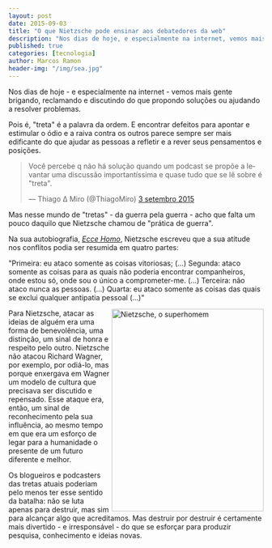 ```yaml
---
layout: post
date: 2015-09-03
title: "O que Nietzsche pode ensinar aos debatedores da web"
description: "Nos dias de hoje, e especialmente na internet, vemos mais gente brigando, reclamando e discutindo do que propondo soluções ou ajudando a resolver problemas."
published: true
categories: [tecnologia]
author: Marcos Ramon
header-img: "/img/sea.jpg"
---
```


Nos dias de hoje - e especialmente na internet - vemos mais gente brigando, reclamando e discutindo do que propondo soluções ou ajudando a resolver problemas.

Pois é, "treta" é a palavra da ordem. E encontrar defeitos para apontar e estimular o ódio e a raiva contra os outros parece sempre ser mais edificante do que ajudar as pessoas a refletir e a rever seus pensamentos e posições.

<blockquote class="twitter-tweet" lang="pt"><p lang="pt" dir="ltr">Você percebe q não há solução quando um podcast se propõe a levantar uma discussão importantíssima e quase tudo que se lê sobre é &quot;treta&quot;.</p>&mdash; Thiago ∆ Miro (@ThiagoMiro) <a href="https://twitter.com/ThiagoMiro/status/639300885886185472">3 setembro 2015</a></blockquote>
<script async src="//platform.twitter.com/widgets.js" charset="utf-8"></script>

Mas nesse mundo de "tretas" - da guerra pela guerra - acho que falta um pouco daquilo que Nietzsche chamou de "prática de guerra".

Na sua autobiografia, *[Ecce Homo](http://www.skoob.com.br/ecce-homo-1736ed2355.html)*, Nietzsche escreveu que a sua atitude nos conflitos podia ser resumida em quatro partes:

"Primeira: eu ataco somente as coisas vitoriosas; (...) Segunda: ataco somente as coisas para as quais não poderia encontrar companheiros, onde estou só, onde sou o único a comprometer-me. (...) Terceira: não ataco nunca as pessoas. (...) Quarta: eu ataco somente as coisas das quais se exclui qualquer antipatia pessoal (...)"

<img src="https://dl.dropboxusercontent.com/u/49566417/blog/09_2015/nietzsche.jpg" alt="Nietzsche, o superhomem" height="400" width="300" align="right"> Para Nietzsche, atacar as ideias de alguém era uma forma de benevolência, uma distinção, um sinal de honra e respeito pelo outro. Nietzsche não atacou Richard Wagner, por exemplo, por odiá-lo, mas porque enxergava em Wagner um modelo de cultura que precisava ser discutido e repensado. Esse ataque era, então, um sinal de reconhecimento pela sua influência, ao mesmo tempo em que era um esforço de legar para a humanidade o presente de um futuro diferente e melhor.

Os blogueiros e podcasters das tretas atuais poderiam pelo menos ter esse sentido da batalha: não se luta apenas para destruir, mas sim para alcançar algo que acreditamos. Mas destruir por destruir é certamente mais divertido - e irresponsável - do que se esforçar para produzir pesquisa, conhecimento e ideias novas.
